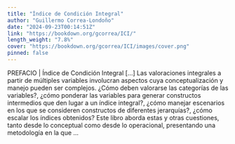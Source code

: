 ```yaml
---
title: "Índice de Condición Integral"
author: "Guillermo Correa-Londoño"
date: "2024-09-23T00:14:51Z"
link: "https://bookdown.org/gcorrea/ICI/"
length_weight: "7.8%"
cover: "https://bookdown.org/gcorrea/ICI/images/cover.png"
pinned: false
---
```


PREFACIO | Índice de Condición Integral [...] Las valoraciones integrales a partir de múltiples variables involucran aspectos cuya conceptualización y manejo pueden ser complejos. ¿Cómo deben valorarse las categorías de las variables?, ¿cómo ponderar las variables para generar constructos intermedios que den lugar a un índice integral?, ¿cómo manejar escenarios en los que se consideren constructos de diferentes jerarquías?, ¿cómo escalar los índices obtenidos? Este libro aborda estas y otras cuestiones, tanto desde lo conceptual como desde lo operacional, presentando una metodología en la que  ...

